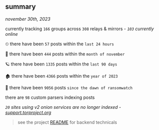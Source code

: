 
## summary
_november 30th, 2023_

currently tracking `166` groups across `308` relays & mirrors - _`103` currently online_

⏲ there have been `57` posts within the `last 24 hours`

🦈 there have been `444` posts within the `month of november`

🪐 there have been `1335` posts within the `last 90 days`

🏚 there have been `4366` posts within the `year of 2023`

🦕 there have been `9056` posts `since the dawn of ransomwatch`

there are `98` custom parsers indexing posts

_`20` sites using v2 onion services are no longer indexed - [support.torproject.org](https://support.torproject.org/onionservices/v2-deprecation/)_

> see the project [README](https://github.com/joshhighet/ransomwatch#ransomwatch--) for backend technicals
